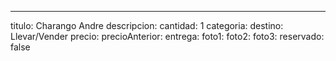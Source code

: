 ---
titulo: Charango Andre
descripcion:
cantidad: 1
categoria:
destino: Llevar/Vender
precio:
precioAnterior:
entrega:
foto1:
foto2:
foto3:
reservado: false
